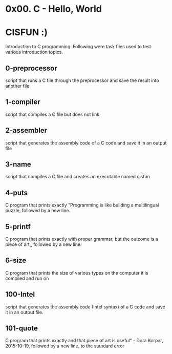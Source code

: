 # 0x00. C - Hello, World
# CISFUN :)
Introduction to C programming. Following were task files used to test various introduction topics.
## 0-preprocessor
script that runs a C file through the preprocessor and save the result into another file
## 1-compiler
script that compiles a C file but does not link
## 2-assembler
script that generates the assembly code of a C code and save it in an output file
## 3-name
script that compiles a C file and creates an executable named cisfun
## 4-puts
C program that prints exactly "Programming is like building a multilingual puzzle, followed by a new line.
## 5-printf
C program that prints exactly with proper grammar, but the outcome is a piece of art,, followed by a new line.
## 6-size
C program that prints the size of various types on the computer it is compiled and run on
## 100-Intel
script that generates the assembly code (Intel syntax) of a C code and save it in an output file.
## 101-quote
C program that prints exactly and that piece of art is useful" - Dora Korpar, 2015-10-19, followed by a new line, to the standard error
